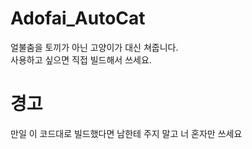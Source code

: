 # Adofai_AutoCat

얼불춤을 토끼가 아닌 고양이가 대신 쳐줍니다.    
사용하고 싶으면 직접 빌드해서 쓰세요.

# 경고
만일 이 코드대로 빌드했다면 남한테 주지 말고 너 혼자만 쓰세요
